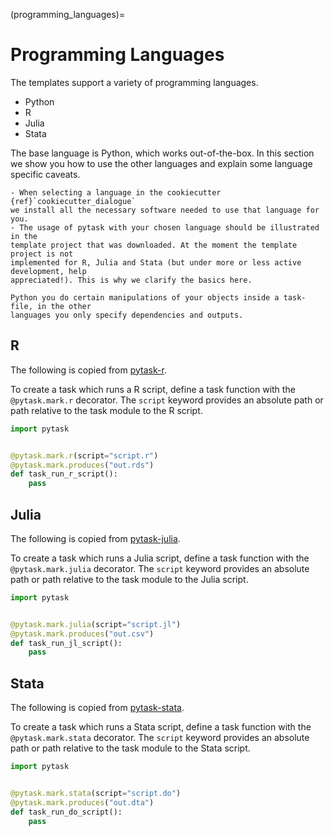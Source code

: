 (programming_languages)=

# Programming Languages

The templates support a variety of programming languages.

- Python
- R
- Julia
- Stata

The base language is Python, which works out-of-the-box. In this section we show you how
to use the other languages and explain some language specific caveats.

```{note}
- When selecting a language in the cookiecutter {ref}`cookiecutter_dialogue`
we install all the necessary software needed to use that language for you.
- The usage of pytask with your chosen language should be illustrated in the
template project that was downloaded. At the moment the template project is not
implemented for R, Julia and Stata (but under more or less active development, help
appreciated!). This is why we clarify the basics here.
```

```{warning} The use of pytask with Python differs from the other languages. While in
Python you do certain manipulations of your objects inside a task-file, in the other
languages you only specify dependencies and outputs.
```

## R

The following is copied from [pytask-r](https://github.com/pytask-dev/pytask-r).

To create a task which runs a R script, define a task function with the `@pytask.mark.r`
decorator. The `script` keyword provides an absolute path or path relative to the task
module to the R script.

```python
import pytask


@pytask.mark.r(script="script.r")
@pytask.mark.produces("out.rds")
def task_run_r_script():
    pass
```

## Julia

The following is copied from [pytask-julia](https://github.com/pytask-dev/pytask-julia).

To create a task which runs a Julia script, define a task function with the
`@pytask.mark.julia` decorator. The `script` keyword provides an absolute path or path
relative to the task module to the Julia script.

```python
import pytask


@pytask.mark.julia(script="script.jl")
@pytask.mark.produces("out.csv")
def task_run_jl_script():
    pass
```

## Stata

The following is copied from [pytask-stata](https://github.com/pytask-dev/pytask-stata).

To create a task which runs a Stata script, define a task function with the
`@pytask.mark.stata` decorator. The `script` keyword provides an absolute path or path
relative to the task module to the Stata script.

```python
import pytask


@pytask.mark.stata(script="script.do")
@pytask.mark.produces("out.dta")
def task_run_do_script():
    pass
```
